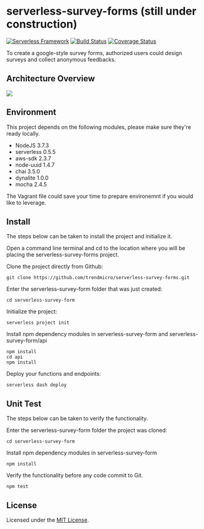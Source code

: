 # serverless-survey-forms (still under construction)

[![Serverless Framework](https://camo.githubusercontent.com/547c6da94c16fedb1aa60c9efda858282e22834f/687474703a2f2f7075626c69632e7365727665726c6573732e636f6d2f6261646765732f76332e737667)](http://www.serverless.com/)
[![Build Status](https://travis-ci.org/trendmicro/serverless-survey-forms.svg?branch=master)](https://travis-ci.org/trendmicro/serverless-survey-forms)
[![Coverage Status](https://coveralls.io/repos/github/trendmicro/serverless-survey-forms/badge.svg?branch=master)](https://coveralls.io/github/trendmicro/serverless-survey-forms?branch=master)

To create a google-style survey forms, authorized users could design surveys and collect anonymous feedbacks.

## Architecture Overview

![](http://i.imgur.com/gBDCCON.png)

## Environment

This project depends on the following modules, please make sure they're ready locally.

* NodeJS 3.7.3
* serverless 0.5.5
* aws-sdk 2.3.7
* node-uuid 1.4.7
* chai 3.5.0
* dynalite 1.0.0
* mocha 2.4.5

The Vagrant file could save your time to prepare environemnt if you would like to leverage. 

## Install

The steps below can be taken to install the project and initialize it.

Open a command line terminal and cd to the location where you will be placing the serverless-survey-forms project.

Clone the project directly from Github:

```git clone https://github.com/trendmicro/serverless-survey-forms.git```

Enter the serverless-survey-form folder that was just created:

```cd serverless-survey-form```

Initialize the project:

```serverless project init```

Install npm dependency modules in serverless-survey-form and serverless-survey-form/api

```
npm install
cd api
npm install
```

Deploy your functions and endpoints:

```serverless dash deploy```

## Unit Test

The steps below can be taken to verify the functionality.

Enter the serverless-survey-form folder the project was cloned:

```cd serverless-survey-form```

Install npm dependency modules in serverless-survey-form

```npm install```

Verify the functionality before any code commit to Git.

```npm test```

## License

Licensed under the [MIT License](https://github.com/trendmicro/serverless-survey-forms/blob/master/LICENSE).